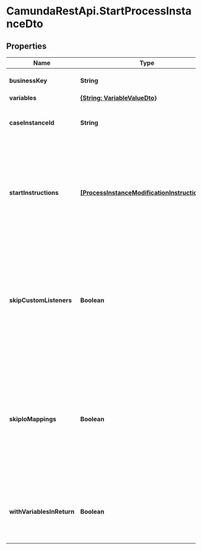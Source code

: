 # CamundaRestApi.StartProcessInstanceDto

## Properties
Name | Type | Description | Notes
------------ | ------------- | ------------- | -------------
**businessKey** | **String** | The business key of the process instance. | [optional] 
**variables** | [**{String: VariableValueDto}**](VariableValueDto.md) |  | [optional] 
**caseInstanceId** | **String** | The case instance id the process instance is to be initialized with. | [optional] 
**startInstructions** | [**[ProcessInstanceModificationInstructionDto]**](ProcessInstanceModificationInstructionDto.md) | **Optional**. A JSON array of instructions that specify which activities to start the process instance at. If this property is omitted, the process instance starts at its default blank start event. | [optional] 
**skipCustomListeners** | **Boolean** | Skip execution listener invocation for activities that are started or ended as part of this request. **Note**: This option is currently only respected when start instructions are submitted via the &#x60;startInstructions&#x60; property. | [optional] 
**skipIoMappings** | **Boolean** | Skip execution of [input/output variable mappings](https://docs.camunda.org/manual/develop/user-guide/process-engine/variables/#input-output-variable-mapping) for activities that are started or ended as part of this request. **Note**: This option is currently only respected when start instructions are submitted via the &#x60;startInstructions&#x60; property. | [optional] 
**withVariablesInReturn** | **Boolean** | Indicates if the variables, which was used by the process instance during execution, should be returned. Default value: &#x60;false&#x60; | [optional] 
